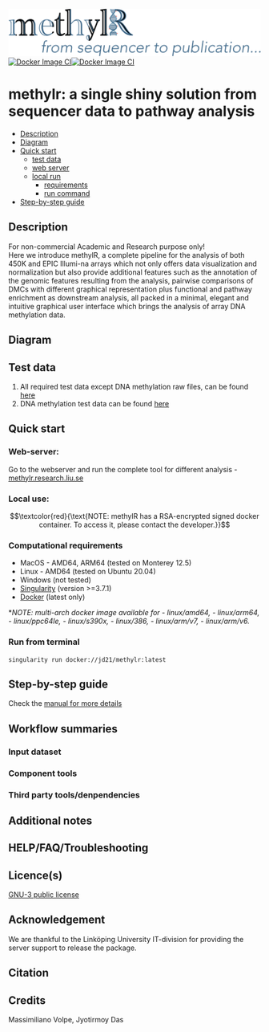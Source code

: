 ![image](artworks/logo-final.png)
[![Docker Image CI](https://github.com/JD2112/MethylationAnalysis/actions/workflows/docker-image.yml/badge.svg)](https://github.com/JD2112/MethylationAnalysis/actions/workflows/docker-image.yml)[![Docker Image CI](https://github.com/JD2112/MethylationAnalysis/actions/workflows/docker-image.yml/badge.svg)](https://github.com/JD2112/MethylationAnalysis/actions/workflows/docker-image.yml)

# **methylr: a single shiny solution from sequencer data to pathway analysis**

- [Description](#description)
- [Diagram](#diagram)
- [Quick start](#quick-starte)
    - [test data](#test-data)
    - [web server](#web-server)
    - [local run](#local-use)
        - [requirements](#computational-requirements)
        - [run command](#run-from-terminal)
- [Step-by-step guide]()

## Description
For non-commercial Academic and Research purpose only! \
Here we introduce methylR, a complete pipeline for the analysis of both 450K and EPIC Illumi-na arrays which not only offers data visualization and normalization but also provide additional features such as the annotation of the genomic features resulting from the analysis, pairwise comparisons of DMCs with different graphical representation plus functional and pathway enrichment as downstream analysis, all packed in a minimal, elegant and intuitive graphical user interface which brings the analysis of array DNA methylation data.


## Diagram

## Test data
1. All required test data except DNA methylation raw files, can be found [here](https://github.com/JD2112/methylr/tree/main/data)
2. DNA methylation test data can be found [here](https://sourceforge.net/projects/methylr/files/testData.zip)

## Quick start
### Web-server: 
Go to the webserver and run the complete tool for different analysis - [methylr.research.liu.se](https://methylr.research.liu.se)


### Local use:
$$\textcolor{red}{\text{NOTE: methylR has a RSA-encrypted signed docker container. To access it, please contact the developer.}}$$

### Computational requirements
- MacOS - AMD64, ARM64 (tested on Monterey 12.5)
- Linux - AMD64 (tested on Ubuntu 20.04)
- Windows (not tested)
- [Singularity](https://singularity-tutorial.github.io/01-installation/) (version >=3.7.1)
- [Docker](https://docs.docker.com/get-docker/) (latest only)

**NOTE: multi-arch docker image available for*
*- linux/amd64,*
*- linux/arm64,*
*- linux/ppc64le,*
*- linux/s390x,*
*- linux/386,*
*- linux/arm/v7,*
*- linux/arm/v6.*

### Run from terminal
```
singularity run docker://jd21/methylr:latest
```

## Step-by-step guide
Check the [manual for more details](https://methylr.netlify.app/intro.html)

## Workflow summaries
### Input dataset
### Component tools
### Third party tools/denpendencies

## Additional notes

## HELP/FAQ/Troubleshooting

## Licence(s)
[GNU-3 public license](https://www.gnu.org/licenses/gpl-3.0.en.html)
## Acknowledgement
We are thankful to the Linköping University IT-division for providing the server support to release the package. 
## Citation

## Credits
Massimiliano Volpe, Jyotirmoy Das